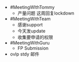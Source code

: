 - #MeetingWIthTommy
	- 产量问题 这周回复lockdown
- #MeetingWithTeam
	- 感谢support
	- 今天发update
	- 收集要申请的权限
- #MeetingWithGuru
	- FP Submission
- ovlp stdy 邮件